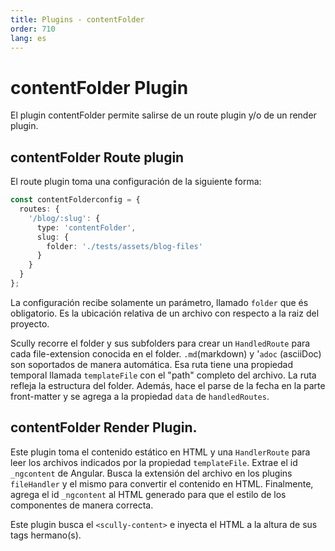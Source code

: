 ```yaml
---
title: Plugins - contentFolder
order: 710
lang: es
---
```


# contentFolder Plugin

El plugin contentFolder permite salirse de un route plugin y/o de un render plugin.

## contentFolder Route plugin

El route plugin toma una configuración de la siguiente forma:

```typescript
const contentFolderconfig = {
  routes: {
    '/blog/:slug': {
      type: 'contentFolder',
      slug: {
        folder: './tests/assets/blog-files'
      }
    }
  }
};
```

La configuración recibe solamente un parámetro, llamado `folder` que és obligatorio. Es la ubicación relativa de un archivo con respecto a la raiz del proyecto.

Scully recorre el folder y sus subfolders para crear un `HandledRoute` para cada file-extension conocida en el folder.
`.md`(markdown) y '`adoc` (asciiDoc) son soportados de manera automática. Esa ruta tiene una propiedad temporal llamada `templateFile` con el "path" completo del archivo. La ruta refleja la estructura del folder.
Además, hace el parse de la fecha en la parte front-matter y se agrega a la propiedad `data` de `handledRoutes`.

## contentFolder Render Plugin.

Este plugin toma el contenido estático en HTML y una `HandlerRoute` para leer los archivos indicados por la propiedad `templateFile`.
Extrae el id `_ngcontent` de Angular. Busca la extensión del archivo en los plugins `fileHandler` y el mismo para convertir el contenido en HTML.
Finalmente, agrega el id `_ngcontent` al HTML generado para que el estilo de los componentes de manera correcta.

Este plugin busca el `<scully-content>` e inyecta el HTML a la altura de sus tags hermano(s).
